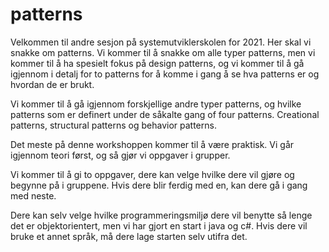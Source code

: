 # patterns

Velkommen til andre sesjon på systemutviklerskolen for 2021.
Her skal vi snakke om patterns.
Vi kommer til å snakke om alle typer patterns, men vi kommer til å ha spesielt fokus på design patterns, 
og vi kommer til å gå igjennom i detalj for to patterns for å komme i gang å se hva patterns er og hvordan de er brukt.

Vi kommer til å gå igjennom forskjellige andre typer patterns, og hvilke patterns som er definert under de såkalte gang of four patterns.
Creational patterns, structural patterns og behavior patterns.

Det meste på denne workshoppen kommer til å være praktisk. Vi går igjennom teori først, og så gjør vi oppgaver i grupper.

Vi kommer til å gi to oppgaver, dere kan velge hvilke dere vil gjøre og begynne på i gruppene.
Hvis dere blir ferdig med en, kan dere gå i gang med neste.

Dere kan selv velge hvilke programmeringsmiljø dere vil benytte så lenge det er objektorientert, men vi har gjort en start i java og c#.
Hvis dere vil bruke et annet språk, må dere lage starten selv utifra det.

